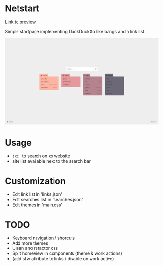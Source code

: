 
# Netstart
[Link to preview](https://net-start.vercel.app)

Simple startpage implementing DuckDuckGo like bangs and a link list.

![screen](/netstart.png?raw=true "netstart")

# Usage
- `!xx ` to search on xx website
- site list available next to the search bar

# Customization
- Edit link list in 'links.json' 
- Edit searches list in 'searches.json'
- Edit themes in 'main.css'

# TODO
- Keyboard navigation / shorcuts
- Add more themes
- Clean and refactor css
- Split homeView in components (theme & work actions)
- (add sfw attribute to links / disable on work active)
